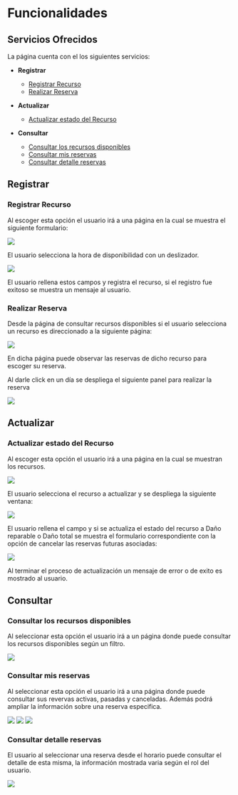 # Funcionalidades

## Servicios Ofrecidos

La página cuenta con el los siguientes servicios:
+ **Registrar**
   + [Registrar Recurso](#registrar-recurso)
   + [Realizar Reserva](#realizar-reserva)
   
+ **Actualizar**
   + [Actualizar estado del Recurso](#actualizar-estado-del-recurso)
   
+ **Consultar**
   + [Consultar los recursos disponibles](#consultar-los-recursos-disponibles)
   + [Consultar mis reservas](#consultar-mis-reservas)
   + [Consultar detalle reservas](#consultar-detalle-reservas)

## Registrar

### Registrar Recurso

Al escoger esta opción el usuario irá a una página en la cual se muestra el siguiente formulario:

![](/resources/md/registrar.png)

El usuario selecciona la hora de disponibilidad con un deslizador.

![](/resources/md/hora.png)

El usuario rellena estos campos y registra el recurso, si el registro fue exitoso se muestra un mensaje al usuario.

### Realizar Reserva

Desde la página de consultar recursos disponibles si el usuario selecciona un recurso es direccionado a la siguiente página:

![](/resources/md/horario.png)

En dicha página puede observar las reservas de dicho recurso para escoger su reserva.

Al darle click en un día se despliega el siguiente panel para realizar la reserva

![](/resources/md/horario2.png)

## Actualizar

### Actualizar estado del Recurso

Al escoger esta opción el usuario irá a una página en la cual se muestran los recursos.

![](/resources/md/act.png)

El usuario selecciona el recurso a actualizar y se despliega la siguiente ventana:

![](/resources/md/act1.png)

El usuario rellena el campo y si se actualiza el estado del recurso a Daño reparable o Daño total se muestra el formulario correspondiente con la opción de cancelar las reservas futuras asociadas:

![](/resources/md/act3.png)

Al terminar el proceso de actualización un mensaje de error o de exito es mostrado al usuario.

## Consultar

### Consultar los recursos disponibles

Al seleccionar esta opción el usuario irá a un página donde puede consultar los recursos disponibles según un filtro.

![](/resources/md/consultar.png)

### Consultar mis reservas

Al seleccionar esta opción el usuario irá a una página donde puede consultar sus revervas activas, pasadas y canceladas. Además podrá ampliar la información sobre una reserva especifica.

![](/resources/md/misreservas.png)
![](/resources/md/opc.png)
![](/resources/md/info.png)

### Consultar detalle reservas

El usuario al seleccionar una reserva desde el horario puede consultar el detalle de esta misma, la información mostrada varia según el rol del usuario.

![](/resources/md/info2.png)

